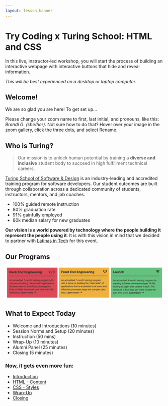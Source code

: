 ```yaml
---
layout: lesson_banner
---
```


# Try Coding x Turing School: HTML and CSS 

In this live, instructor-led workshop, you will start the process of building an interactive webpage with interactive buttons that hide and reveal information.

_This will be best experienced on a desktop or laptop computer._

## Welcome!
We are so glad you are here! To get set up...

Please change your zoom name to first, last initial, and pronouns, like this: _Brandi G. (she/her)_. Not sure how to do that? Hover over your image in the zoom gallery, click the three dots, and select Rename.

## Who is Turing?
> Our mission is to unlock human potential by training a <strong>diverse and inclusive</strong> student body to succeed in high fulfillment technical careers.

<a href="https://turing.edu/" target="blank">Turing School of Software & Design</a> is an industry-leading and accredited training program for software developers. Our student outcomes are built through collaboration across a dedicated community of students, instructors, mentors, and job coaches.
- 100% guided remote instruction
- 80% graduation rate
- 91% gainfully employed
- 80k median salary for new graduates


<strong>Our vision is a world powered by technology where the people building it represent the people using it</strong>. It is with this vision in mind that we decided to partner with <a href="https://latinasintech.org/" target="blank">Latinas in Tech</a> for this event.

## Our Programs
<img src="./assets/turing-programs.png" alt="Description of Turing's 3 programs" />

## What to Expect Today
- Welcome and Introductions (10 minutes)
- Session Norms and Setup (20 minutes)
- Instruction (50 mins)
- Wrap-Up (10 minutes)
- Alumni Panel (25 minutes)
- Closing (5 minutes)

### Now, it gets even more fun:
- [Introduction](./intro)
- [HTML - Content](./html)
- [CSS - Styles](./css)
- [Wrap-Up](./wrap-up)
- [Closing](./closing)
